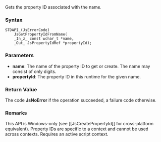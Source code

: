 Gets the property ID associated with the name. 
### Syntax 
```
STDAPI_(JsErrorCode)
    JsGetPropertyIdFromName(
    _In_z_ const wchar_t *name,
    _Out_ JsPropertyIdRef *propertyId);
```
### Parameters
* __name__:  The name of the property ID to get or create. The name may consist of only digits.
* __propertyId__: The property ID in this runtime for the given name.

### Return Value
The code **JsNoError** if the operation succeeded, a failure code otherwise.

### Remarks
This API is Windows-only (see [[JsCreatePropertyId]] for cross-platform equivalent).
Property IDs are specific to a context and cannot be used across contexts.
Requires an active script context.
